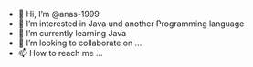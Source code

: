 - 👋 Hi, I’m @anas-1999
- 👀 I’m interested in Java und another Programming language
- 🌱 I’m currently learning Java
- 💞️ I’m looking to collaborate on ...
- 📫 How to reach me ...

<!---
anas-1999/anas-1999 is a ✨ special ✨ repository because its `README.md` (this file) appears on your GitHub profile.
You can click the Preview link to take a look at your changes.
--->
